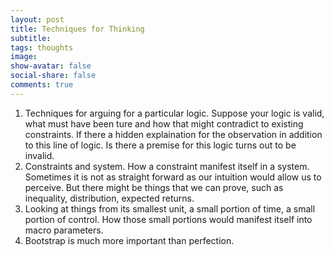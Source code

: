 ```yaml
---
layout: post
title: Techniques for Thinking 
subtitle: 
tags: thoughts
image: 
show-avatar: false
social-share: false
comments: true
---
```


1. Techniques for arguing for a particular logic. Suppose your logic is valid, what must have been ture and how that might contradict to existing constraints. If there a hidden explaination for the observation in addition to this line of logic. Is there a premise for this logic turns out to be invalid. 
2. Constraints and system. How a constraint manifest itself in a system. Sometimes it is not as straight forward as our intuition would allow us to perceive. But there might be things that we can prove, such as inequality, distribution, expected returns.
3. Looking at things from its smallest unit, a small portion of time, a small portion of control. How those small portions would manifest itself into macro parameters.
4. Bootstrap is much more important than perfection.
